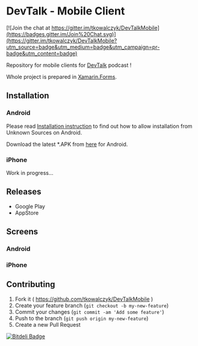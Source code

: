 DevTalk - Mobile Client
===============

[![Join the chat at https://gitter.im/tkowalczyk/DevTalkMobile](https://badges.gitter.im/Join%20Chat.svg)](https://gitter.im/tkowalczyk/DevTalkMobile?utm_source=badge&utm_medium=badge&utm_campaign=pr-badge&utm_content=badge)

Repository for mobile clients for [DevTalk](http://devtalk.pl) podcast !

Whole project is prepared in [Xamarin.Forms](https://xamarin.com/forms).

## Installation

### Android
Please read [Installation instruction](https://github.com/tkowalczyk/DevTalkMobile/blob/master/INSTALLATION.md) to find out how to allow installation from Unknown Sources on Android.

Download the latest *.APK from [here](https://github.com/tkowalczyk/DevTalkMobile/releases) for Android.

### iPhone
Work in progress...

## Releases

- Google Play
- AppStore

## Screens

### Android

### iPhone


## Contributing

1. Fork it ( https://github.com/tkowalczyk/DevTalkMobile )
2. Create your feature branch (`git checkout -b my-new-feature`)
3. Commit your changes (`git commit -am 'Add some feature'`)
4. Push to the branch (`git push origin my-new-feature`)
5. Create a new Pull Request

[![Bitdeli Badge](https://d2weczhvl823v0.cloudfront.net/tkowalczyk/devtalkmobile/trend.png)](https://bitdeli.com/free "Bitdeli Badge")

